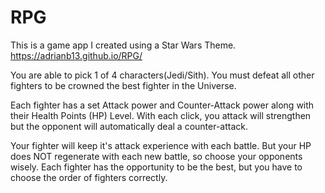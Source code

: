 # RPG

This is a game app I created using a Star Wars Theme.
https://adrianb13.github.io/RPG/

You are able to pick 1 of 4 characters(Jedi/Sith).  You must defeat all other fighters to be crowned the best fighter in the Universe.

Each fighter has a set Attack power and Counter-Attack power along with their Health Points (HP) Level.  With each click, you attack will strengthen but the opponent will automatically deal a counter-attack.

Your fighter will keep it's attack experience with each battle.  But your HP does NOT regenerate with each new battle, so choose your opponents wisely.  Each fighter has the opportunity to be the best, but you have to choose the order of fighters correctly.
